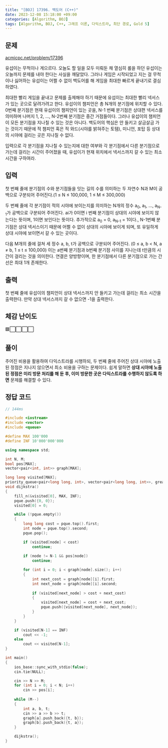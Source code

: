 ```yaml
---
title: "[BOJ] 17396. 백도어 (C++)"
date: 2023-12-08 15:18:00 +09:00
categories: [Algorithm, BOJ]
tags: [Algorithm, BOJ, C++, 그래프 이론, 다익스트라, 최단 경로, Gold 5]
---
```

## **문제**
[acmicpc.net/problem/17396](https://www.acmicpc.net/problem/17396)
<br>

유섭이는 무척이나 게으르다. 오늘도 할 일을 모두 미뤄둔 채 열심히 롤을 하던 유섭이는 오늘까지 문제를 내야 한다는 사실을 깨달았다. 그러나 게임은 시작되었고 지는 걸 무척이나 싫어하는 유섭이는 어쩔 수 없이 백도어를 해 게임을 최대한 빠르게 끝내기로 결심하였다.

최대한 빨리 게임을 끝내고 문제를 출제해야 하기 때문에 유섭이는 최대한 빨리 넥서스가 있는 곳으로 달려가려고 한다. 유섭이의 챔피언은 총 N개의 분기점에 위치할 수 있다. 0번째 분기점은 현재 유섭이의 챔피언이 있는 곳을, N-1 번째 분기점은 상대편 넥서스를 의미하며 나머지 1, 2, ..., N-2번째 분기점은 중간 거점들이다. 그러나 유섭이의 챔피언이 모든 분기점을 지나칠 수 있는 것은 아니다. 백도어의 핵심은 안 들키고 살금살금 가는 것이기 때문에 적 챔피언 혹은 적 와드(시야를 밝혀주는 토템), 미니언, 포탑 등 상대의 시야에 걸리는 곳은 지나칠 수 없다.

입력으로 각 분기점을 지나칠 수 있는지에 대한 여부와 각 분기점에서 다른 분기점으로 가는데 걸리는 시간이 주어졌을 때, 유섭이가 현재 위치에서 넥서스까지 갈 수 있는 최소 시간을 구하여라.
<br>

## **입력**
첫 번째 줄에 분기점의 수와 분기점들을 잇는 길의 수를 의미하는 두 자연수 N과 M이 공백으로 구분되어 주어진다.(1 ≤ N ≤ 100,000, 1 ≤ M ≤ 300,000)

두 번째 줄에 각 분기점이 적의 시야에 보이는지를 의미하는 N개의 정수 a<sub>0</sub>, a<sub>1</sub>, ..., a<sub>N-1</sub>가 공백으로 구분되어 주어진다. ai가 0이면 i 번째 분기점이 상대의 시야에 보이지 않는다는 뜻이며, 1이면 보인다는 뜻이다. 추가적으로 a<sub>0</sub> = 0, a<sub>N-1</sub> = 1이다., N-1번째 분기점은 상대 넥서스이기 때문에 어쩔 수 없이 상대의 시야에 보이게 되며, 또 유일하게 상대 시야에 보이면서 갈 수 있는 곳이다.

다음 M개의 줄에 걸쳐 세 정수 a, b, t가 공백으로 구분되어 주어진다. (0 ≤ a, b < N, a ≠ b, 1 ≤ t ≤ 100,000) 이는 a번째 분기점과 b번째 분기점 사이를 지나는데 t만큼의 시간이 걸리는 것을 의미한다. 연결은 양방향이며, 한 분기점에서 다른 분기점으로 가는 간선은 최대 1개 존재한다.
<br>

## **출력**
첫 번째 줄에 유섭이의 챔피언이 상대 넥서스까지 안 들키고 가는데 걸리는 최소 시간을 출력한다. 만약 상대 넥서스까지 갈 수 없으면 -1을 출력한다.
<br>

## **체감 난이도**
🟩⬜⬜⬜⬜
<br>

## **풀이**
주어진 비용을 활용하여 다익스트라를 시행하되, 두 번째 줄에 주어진 상대 시야에 노출된 정점은 지나지 않으면서 최소 비용을 구하는 문제이다. 쉽게 말하면 **상대 시야에 노출된 정점은 미리 방문 처리를 해 둔 후, 이미 방문한 곳은 다익스트라를 수행하지 않도록 하면** 문제를 해결할 수 있다.
<br>

## **정답 코드**
```c++
// 144ms

#include <iostream>
#include <vector>
#include <queue>

#define MAX 100'000
#define INF 10'000'000'000

using namespace std;

int N, M;
bool pos[MAX];
vector<pair<int, int>> graph[MAX];

long long visited[MAX];
priority_queue<pair<long long, int>, vector<pair<long long, int>>, greater<pair<long long, int>>> pque;
void dijkstra()
{
    fill_n(&visited[0], MAX, INF);
    pque.push({0, 0});
    visited[0] = 0;

    while (!pque.empty())
    {
        long long cost = pque.top().first;
        int node = pque.top().second;
        pque.pop();

        if (visited[node] < cost)
            continue;
        
        if (node != N-1 && pos[node])
            continue;

        for (int i = 0; i < graph[node].size(); i++)
        {
            int next_cost = graph[node][i].first;
            int next_node = graph[node][i].second;
            
            if (visited[next_node] > cost + next_cost)
            {
                visited[next_node] = cost + next_cost;
                pque.push({visited[next_node], next_node});
            }
        }
    }

    if (visited[N-1] == INF)
        cout << -1;
    else
        cout << visited[N-1];
}

int main()
{
    ios_base::sync_with_stdio(false);
    cin.tie(NULL);

    cin >> N >> M;
    for (int i = 0; i < N; i++)
        cin >> pos[i];
    
    while (M--)
    {
        int a, b, t;
        cin >> a >> b >> t;
        graph[a].push_back({t, b});
        graph[b].push_back({t, a});
    }

    dijkstra();
}
```